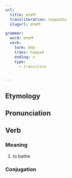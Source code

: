 ```yaml
---
url:
  title: हापड़णो
  transliteration: haapadno
  slugurl: हापड़णो

grammar: 
  word: हापड़णो
  verb:
    term: हापड़
    trans: haapad
    ending: a
    type:
      - transitive


---
```

## Etymology

## Pronunciation

## Verb
### Meaning
1. to bathe

### Conjugation
<verb-conj :grammar="grammar"></verb-conj>
